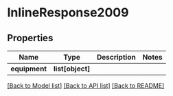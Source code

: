 # InlineResponse2009

## Properties
Name | Type | Description | Notes
------------ | ------------- | ------------- | -------------
**equipment** | **list[object]** |  | 

[[Back to Model list]](../README.md#documentation-for-models) [[Back to API list]](../README.md#documentation-for-api-endpoints) [[Back to README]](../README.md)


